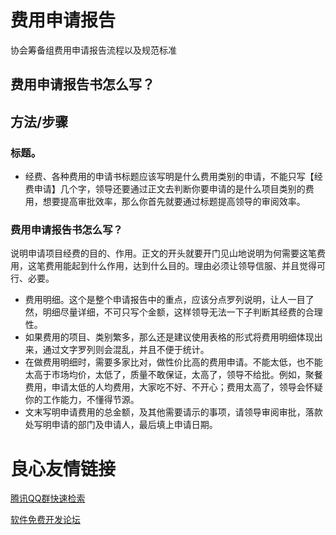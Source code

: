 # 费用申请报告
协会筹备组费用申请报告流程以及规范标准
## 费用申请报告书怎么写？
## 方法/步骤
### 标题。
- 经费、各种费用的申请书标题应该写明是什么费用类别的申请，不能只写【经费申请】几个字，领导还要通过正文去判断你要申请的是什么项目类别的费用，想要提高审批效率，那么你首先就要通过标题提高领导的审阅效率。
### 费用申请报告书怎么写？
说明申请项目经费的目的、作用。正文的开头就要开门见山地说明为何需要这笔费用，这笔费用能起到什么作用，达到什么目的。理由必须让领导信服、并且觉得可行、必要。
- 费用明细。这个是整个申请报告中的重点，应该分点罗列说明，让人一目了然，明细尽量详细，不可只写个金额，这样领导无法一下子判断其经费的合理性。
- 如果费用的项目、类别繁多，那么还是建议使用表格的形式将费用明细体现出来，通过文字罗列则会混乱，并且不便于统计。
- 在做费用明细时，需要多家比对，做性价比高的费用申请。不能太低，也不能太高于市场均价，太低了，质量不敢保证，太高了，领导不给批。例如，聚餐费用，申请太低的人均费用，大家吃不好、不开心；费用太高了，领导会怀疑你的工作能力，不懂得节源。
- 文末写明申请费用的总金额，及其他需要请示的事项，请领导审阅审批，落款处写明申请的部门及申请人，最后填上申请日期。


 # 良心友情链接

[腾讯QQ群快速检索](http://u.720life.cn/s/8cf73f7c)

[软件免费开发论坛](http://u.720life.cn/s/bbb01dc0)